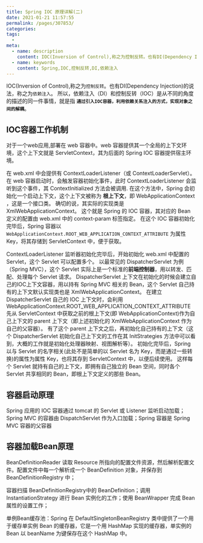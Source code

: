 ```yaml
---
title: Spring IOC 原理详解(二)
date: 2021-01-21 11:57:55
permalink: /pages/307853/
categories:
tags:
  - 
meta:
  - name: description
    content: IOC(Inversion of Control),称之为控制反转。也有DI(Dependency Injection)的说法，称之为依赖注入。
  - name: keywords
    content: Spring,IOC,控制反转,DI,依赖注入
---
```


IOC(Inversion of Control),称之为`控制反转`。也有DI(Dependency Injection)的说法，称之为`依赖注入`。
所以，依赖注入（DI）和控制反转（IOC）是从不同的角度的描述的同一件事情，就是指 **`通过引入IOC容器，利用依赖关系注入的方式，实现对象之间的解耦`**。

<!-- more -->

## IOC容器工作机制

对于一个web应用,部署在 web 容器中。web 容器提供其一个全局的上下文环境，这个上下文就是 ServletContext，其为后面的 Spring IOC 容器提供宿主环境。

在 web.xml 中会提供有 ContextLoaderListener（或 ContextLoaderServlet）。
在 web 容器启动时，会触发容器初始化事件，此时 ContextLoaderListener 会监听到这个事件，其 ContextInitialized 方法会被调用.
在这个方法中，Spring 会初始化一个启动上下文，这个上下文被称为 **根上下文**，即 WebApplicationContext ，这是一个接口类。
确切的说，其实际的实现类是 XmlWebApplicationContext。
这个就是 Spring 的 IOC 容器，其对应的 Bean 定义的配置由 web.xml 中的 context-param 标签指定。
在这个 IOC 容器初始化完毕后，Spring 容器以 `WebApplicationContext.ROOT_WEB_APPLICATION_CONTEXT_ATTRIBUTE` 为属性Key，将其存储到 ServletContext 中，便于获取。

ContextLoaderListener 监听器初始化完毕后，开始初始化 web.xml 中配置的 Servlet，这个 Servlet 可以配置多个。
以最常见的 DispatcherServlet 为例（Spring MVC），这个 Servlet 实际上是一个标准的**前端控制器**，用以转发、匹配、处理每个 Servlet 请求。
DispatcherServlet 上下文在初始化的时候会建立自己的IOC上下文容器，用以持有 Spring MVC 相关的 Bean，这个 Servlet 自己持有的上下文默认实现类也是 XmlWebApplicationContext。
在建立 DispatcherServlet 自己的 IOC 上下文时，会利用 WebApplicationContext.ROOT_WEB_APPLICATION_CONTEXT_ATTRIBUTE 先从
ServletContext 中获取之前的根上下文(即 WebApplicationContext)作为自己上下文的 parent 上下文（即上述初始化的 XmlWebApplicationContext 作为自己的父容器）。
有了这个 parent 上下文之后，再初始化自己持有的上下文（这个 DispatcherServlet 初始化自己上下文的工作在其 InitStrategies 方法中可以看到，大概的工作就是初始化处理器映射、视图解析等）。
初始化完毕后，Spring 以与 Servlet 的名字相关(此处不是简单的以 Servlet 名为 Key，而是通过一些转换)的属性为属性 Key，也将其存到 ServletContext 中，以便后续使用。
这样每个 Servlet 就持有自己的上下文，即拥有自己独立的 Bean 空间，同时各个 Servlet 共享相同的 Bean，即根上下文定义的那些 Bean。


## 容器启动原理

Spring 应用的 IOC 容器通过 tomcat 的 Servlet 或 Listener 监听启动加载；Spring MVC 的容器由 DispatchServlet 作为入口加载；Spring 容器是 Spring MVC 容器的父容器

## 容器加载Bean原理

BeanDefinitionReader 读取 Resource 所指向的配置文件资源，然后解析配置文件。配置文件中每一个解析成一个 BeanDefinition 对象，并保存到 BeanDefinitionRegistry 中；

容器扫描 BeanDefinitionRegistry中的 BeanDefinition；调用 InstantiationStrategy 进行 Bean 实例化的工作；使用 BeanWrapper 完成 Bean 属性的设置工作；

单例Bean缓存池：Spring 在 DefaultSingletonBeanRegistry 类中提供了一个用于缓存单实例 Bean 的缓存器，它是一个用 HashMap 实现的缓存器，单实例的 Bean 以 beanName 为键保存在这个 HashMap 中。


<Vssue  />